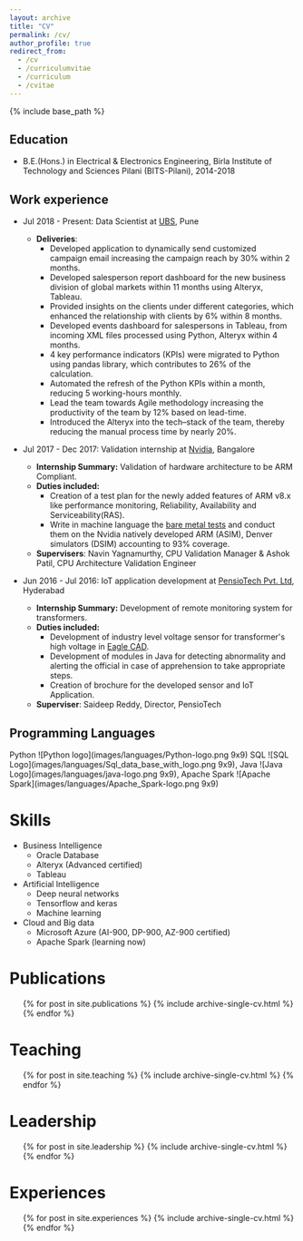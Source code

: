 ```yaml
---
layout: archive
title: "CV"
permalink: /cv/
author_profile: true
redirect_from:
  - /cv
  - /curriculumvitae
  - /curriculum
  - /cvitae
---
```


{% include base_path %}

## Education
* B.E.(Hons.) in Electrical & Electronics Engineering, Birla Institute of Technology and Sciences Pilani (BITS-Pilani), 2014-2018

## Work experience
* Jul 2018 - Present: Data Scientist at [UBS](https://www.ubs.com/), Pune
  * **Deliveries**: 
    * Developed application to dynamically send customized campaign email increasing the campaign reach by 30% within 2 months.
    * Developed salesperson report dashboard for the new business division of global markets within 11 months using
     Alteryx, Tableau.
    * Provided insights on the clients under different categories, which enhanced the relationship with clients by 6% within 8 months.
    * Developed events dashboard for salespersons in Tableau, from incoming XML files processed using Python, Alteryx
     within 4 months.
    * 4 key performance indicators (KPIs) were migrated to Python using pandas library, which contributes to 26% of the calculation.
    * Automated the refresh of the Python KPIs within a month, reducing 5 working-hours monthly.
    * Lead the team towards Agile methodology increasing the productivity of the team by 12% based on lead-time.
    * Introduced the Alteryx into the tech–stack of the team, thereby reducing the manual process time by nearly 20%. 

* Jul 2017 - Dec 2017: Validation internship at [Nvidia](https://www.nvidia.com/en-in/), Bangalore
    * **Internship Summary:** Validation of hardware architecture to be ARM Compliant.
    * **Duties included:** 
        * Creation of a test plan for the newly added features of ARM v8.x like performance monitoring, Reliability, Availability and Serviceability(RAS). 
        * Write in machine language the [bare metal tests](https://en.wikipedia.org/wiki/Bare_machine) and conduct them on the Nvidia natively developed ARM (ASIM), Denver simulators (DSIM) accounting to 93% coverage.
    * **Supervisers**: Navin Yagnamurthy, CPU Validation Manager & Ashok Patil, CPU Architecture Validation Engineer
     
* Jun 2016 - Jul 2016: IoT application development at [PensioTech Pvt. Ltd](https://in.linkedin.com/company/pensio-software-technologies-pvt-ltd), Hyderabad
  * **Internship Summary:** Development of remote monitoring system for transformers.
  * **Duties included:** 
    * Development of industry level voltage sensor for transformer's high voltage in [Eagle CAD](http://eagle.autodesk.com/).
    * Development of modules in Java for detecting abnormality and alerting the official in case of
     apprehension to take appropriate steps.
    * Creation of brochure for the developed sensor and IoT Application.
  * **Superviser**: Saideep Reddy, Director, PensioTech
  
## Programming Languages
Python ![Python logo](images/languages/Python-logo.png 9x9)
SQL ![SQL Logo](images/languages/Sql_data_base_with_logo.png 9x9),
Java ![Java Logo](images/languages/java-logo.png 9x9), 
Apache Spark ![Apache Spark](images/languages/Apache_Spark-logo.png 9x9)

Skills 
======
* Business Intelligence
  * Oracle Database
  * Alteryx (Advanced certified)
  * Tableau
* Artificial Intelligence
    * Deep neural networks
    * Tensorflow and keras
    * Machine learning
* Cloud and Big data
    * Microsoft Azure (AI-900, DP-900, AZ-900 certified)
    * Apache Spark (learning now)
    
Publications
======
  <ul>{% for post in site.publications %}
    {% include archive-single-cv.html %}
  {% endfor %}</ul>
 
Teaching
======
  <ul>{% for post in site.teaching %}
    {% include archive-single-cv.html %}
  {% endfor %}</ul>
  
Leadership
======
  <ul>{% for post in site.leadership %}
    {% include archive-single-cv.html %}
  {% endfor %}</ul>

Experiences
======
<ul>{% for post in site.experiences %}
    {% include archive-single-cv.html %}
  {% endfor %}</ul>